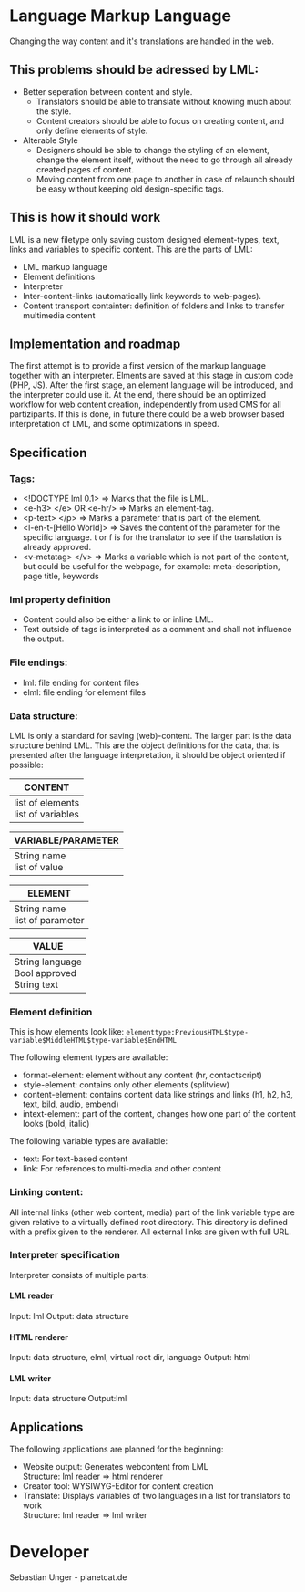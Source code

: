 # Language Markup Language
Changing the way content and it's translations are handled in the web.
## This problems should be adressed by LML:
* Better seperation between content and style.
    * Translators should be able to translate without knowing much about the style.
    * Content creators should be able to focus on creating content, and only define elements of style.
* Alterable Style
    * Designers should be able to change the styling of an element, change the element itself, without the need to go through all already created pages of content.
    * Moving content from one page to another in case of relaunch should be easy without keeping old design-specific tags.
## This is how it should work
LML is a new filetype only saving custom designed element-types, text, links and variables to specific content. This are the parts of LML:
* LML markup language
* Element definitions
* Interpreter
* Inter-content-links (automatically link keywords to web-pages).
* Content transport containter: definition of folders and links to transfer multimedia content 
## Implementation and roadmap
The first attempt is to provide a first version of the markup language together with an interpreter. Elments are saved at this stage in custom code (PHP, JS). After the first stage, an element language will be introduced, and the interpreter could use it. At the end, there should be an optimized workflow for web content creation, independently from used CMS for all partizipants. If this is done, in future there could be a web browser based interpretation of LML, and some optimizations in speed.
## Specification
### Tags:
* \<!DOCTYPE lml 0.1> => Marks that the file is LML.
* \<e-h3> \</e> OR \<e-hr/> => Marks an element-tag.
* \<p-text> \</p> => Marks a parameter that is part of the element.
* \<l-en-t-[Hello World]> => Saves the content of the parameter for the specific language. t or f is for the translator to see if the translation is already approved.
* \<v-metatag> \</v> => Marks a variable which is not part of the content, but could be useful for the webpage, for example: meta-description, page title, keywords
### lml property definition
* Content could also be either a link to or inline LML.
* Text outside of tags is interpreted as a comment and shall not influence the output.
### File endings:
* lml: file ending for content files
* elml: file ending for element files
### Data structure:
LML is only a standard for saving (web)-content. The larger part is the data structure behind LML. This are the object definitions for the data, that is presented after the language interpretation, it should be object oriented if possible:

| CONTENT |
|---|
| list of elements <br> list of variables |

| VARIABLE/PARAMETER |
|---|
| String name <br> list of value |

| ELEMENT |
|---|
| String name <br> list of parameter |

| VALUE |
|---|
| String language <br> Bool approved <br> String text |

### Element definition

This is how elements look like:
`elementtype:PreviousHTML$type-variable$MiddleHTML$type-variable$EndHTML`

The following element types are available:
* format-element: element without any content (hr, contactscript)
* style-element: contains only other elements (splitview)
* content-element: contains content data like strings and links (h1, h2, h3, text, bild, audio, embend)
* intext-element: part of the content, changes how one part of the content looks (bold, italic)

The following variable types are available:
* text: For text-based content
* link: For references to multi-media and other content

### Linking content:
All internal links (other web content, media) part of the link variable type are given relative to a virtually defined root directory. This directory is defined with a prefix given to the renderer. All external links are given with full URL.

### Interpreter specification
Interpreter consists of multiple parts:
#### LML reader
Input: lml
Output: data structure
#### HTML renderer
Input: data structure, elml, virtual root dir, language 
Output: html
#### LML writer
Input: data structure
Output:lml

## Applications
The following applications are planned for the beginning:
* Website output: Generates webcontent from LML <br> Structure: lml reader => html renderer
* Creator tool: WYSIWYG-Editor for content creation
* Translate: Displays variables of two languages in a list for translators to work <br> Structure: lml reader => lml writer

# Developer

Sebastian Unger - planetcat.de
